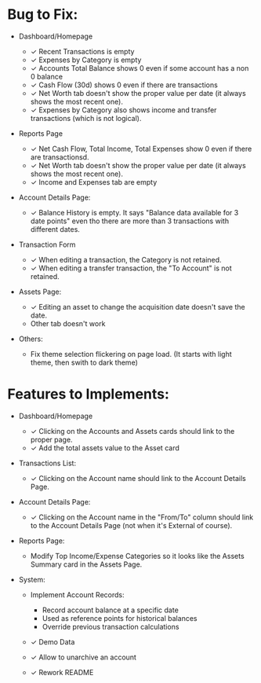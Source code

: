 # Bug to Fix:

* Dashboard/Homepage
  * ✓ Recent Transactions is empty
  * ✓ Expenses by Category is empty
  * ✓ Accounts Total Balance shows 0 even if some account has a non 0 balance
  * ✓ Cash Flow (30d) shows 0 even if there are transactions
  * ✓ Net Worth tab doesn't show the proper value per date (it always shows the most recent one).
  * ✓ Expenses by Category also shows income and transfer transactions (which is not logical).

* Reports Page
  * ✓ Net Cash Flow, Total Income, Total Expenses show 0 even if there are transactionsd.
  * ✓ Net Worth tab doesn't show the proper value per date (it always shows the most recent one).
  * ✓ Income and Expenses tab are empty

* Account Details Page:
  * ✓ Balance History is empty. It says "Balance data available for 3 date points" even tho there are more than 3 transactions with different dates.

* Transaction Form
  * ✓ When editing a transaction, the Category is not retained.
  * ✓ When editing a transfer transaction, the "To Account" is not retained.

* Assets Page:
  * ✓ Editing an asset to change the acquisition date doesn't save the date.
  * Other tab doesn't work

* Others:
  * Fix theme selection flickering on page load. (It starts with light theme, then swith to dark theme)


# Features to Implements:
* Dashboard/Homepage
  * ✓ Clicking on the Accounts and Assets cards should link to the proper page.
  * ✓ Add the total assets value to the Asset card

* Transactions List:
  * ✓ Clicking on the Account name should link to the Account Details Page.

* Account Details Page:
  * ✓ Clicking on the Account name in the "From/To" column should link to the Account Details Page (not when it's External of course).

* Reports Page:
  * Modify Top Income/Expense Categories so it looks like the Assets Summary card in the Assets Page.

* System:
  * Implement Account Records:
      - Record account balance at a specific date
      - Used as reference points for historical balances
      - Override previous transaction calculations

  * ✓ Demo Data
  * ✓ Allow to unarchive an account
  * ✓ Rework README